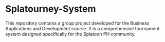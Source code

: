 # Splatourney-System
This repository contains a group project developed for the Business Applications and Development course. It is a comprehensive tournament system designed specifically for the Splatoon PH community.
